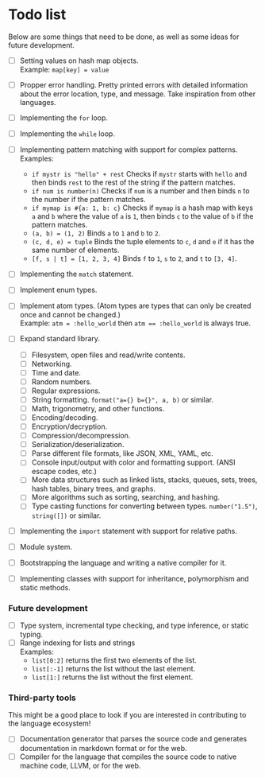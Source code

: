 # Todo list
Below are some things that need to be done, as well as some ideas for future development.

- [ ] Setting values on hash map objects.\
	Example: `map[key] = value`
- [ ] Propper error handling. Pretty printed errors with detailed information about the error location, type, and message. Take inspiration from other languages.
- [ ] Implementing the `for` loop.
- [ ] Implementing the `while` loop.
- [ ] Implementing pattern matching with support for complex patterns.\
	Examples:
	- `if mystr is "hello" + rest` Checks if `mystr` starts with `hello` and then binds `rest` to the rest of the string if the pattern matches.
	- `if num is number(n)` Checks if `num` is a number and then binds `n` to the number if the pattern matches.
	- `if mymap is #{a: 1, b: c}` Checks if `mymap` is a hash map with keys `a` and `b` where the value of `a` is `1`, then binds `c` to the value of `b` if the pattern matches.
	- `(a, b) = (1, 2)` Binds `a` to `1` and `b` to `2`.
	- `(c, d, e) = tuple` Binds the tuple elements to `c`, `d` and `e` if it has the same number of elements.
	- `[f, s | t] = [1, 2, 3, 4]` Binds `f` to `1`, `s` to `2`, and `t` to `[3, 4]`.
- [ ] Implementing the `match` statement.
- [ ] Implement enum types.
- [ ] Implement atom types. (Atom types are types that can only be created once and cannot be changed.)\
	Example: `atm = :hello_world` then `atm == :hello_world` is always true.
- [ ] Expand standard library.
	- [ ] Filesystem, open files and read/write contents.
	- [ ] Networking.
	- [ ] Time and date.
	- [ ] Random numbers.
	- [ ] Regular expressions.
	- [ ] String formatting. `format("a={} b={}", a, b)` or similar.
	- [ ] Math, trigonometry, and other functions.
	- [ ] Encoding/decoding.
	- [ ] Encryption/decryption.
	- [ ] Compression/decompression.
	- [ ] Serialization/deserialization.
	- [ ] Parse different file formats, like JSON, XML, YAML, etc.
	- [ ] Console input/output with color and formatting support. (ANSI escape codes, etc.)
	- [ ] More data structures such as linked lists, stacks, queues, sets, trees, hash tables, binary trees, and graphs.
	- [ ] More algorithms such as sorting, searching, and hashing.
	- [ ] Type casting functions for converting between types. `number("1.5")`, `string([])` or similar.
- [ ] Implementing the `import` statement with support for relative paths.
- [ ] Module system.
- [ ] Bootstrapping the language and writing a native compiler for it.
- [ ] Implementing classes with support for inheritance, polymorphism and static methods.


### Future development

- [ ] Type system, incremental type checking, and type inference, or static typing.
- [ ] Range indexing for lists and strings\
	Examples:
	- `list[0:2]` returns the first two elements of the list.
	- `list[:-1]` returns the list without the last element.
	- `list[1:]` returns the list without the first element.

### Third-party tools
This might be a good place to look if you are interested in contributing to the language ecosystem!

- [ ] Documentation generator that parses the source code and generates documentation in markdown format or for the web.
- [ ] Compiler for the language that compiles the source code to native machine code, LLVM, or for the web.
